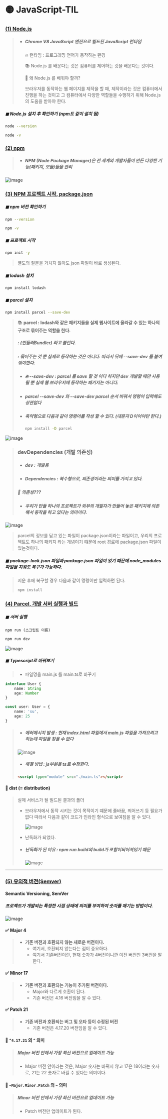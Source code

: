# 🟡 JavaScript-TIL
### [(1) Node.js](https://github.com/oiosu/JavaScript-TIL/blob/master/01_NodeJS/01.%20Node.js.md)

> * ##### Chrome V8 JavaScript 엔진으로 빌드된 JavaScript 런타임 
>
>   🔥 런타임 : 프로그래밍 언어가 동작하는 환경
>
>   📚 Node.js 를 배운다는 것은 컴퓨터를 제어하는 것을 배운다는 것이다. 
>
>   🤔 왜 Node.js 를 배워야 할까? 
>
>    브라우저를 동작하는 웹 페이지를 제작을 할 때, 제작이라는 것은 컴퓨터에서 진행을 하는 것이고 그 컴퓨터에서 다양한 역할들을 수행하기 위해 Node.js의 도움을 받아야 한다.




##### ◼ Node.js 설치 후 확인하기 (npm도 같이 설치 됨)

```bash
node --version 
```

```bash
node -v
```



### [(2) npm ](https://github.com/oiosu/JavaScript-TIL/blob/master/01_NodeJS/01.%20Node.js.md)

> * ##### NPM (Node Package Manager)은 전 세계의 개발자들이 만든 다양한 기능(패키지, 모듈)들을 관리 

![image](https://user-images.githubusercontent.com/99783474/210356952-f09bb595-afb3-4645-adf0-542d83fca0b2.png)







### [ (3) NPM 프로젝트 시작, package.json](https://github.com/oiosu/JavaScript-TIL/blob/master/01_NodeJS/01.%20Node.js.md)

##### ◼ npm 버전 확인하기 

```bash
npm --version
```

```bash
npm -v
```



##### ◼ 프로젝트 시작

```bash
npm init -y
```

> 별도의 질문을 거치지 않아도 json 파일이 바로 생성된다. 



##### ◼ lodash 설치 

```bash
npm install lodash
```



##### ◼ parcel 설치 

```bash
npm install parcel --save-dev
```

> 📚 **parcel : lodash와 같은 패키지들을 실제 웹사이트에 올라갈 수 있는 하나의 구조로 묶어주는 역할을 한다.**
>
> ##### 				   : (번들러Bundler) 라고 불린다. 
>
> ##### 				   : 묶어주는 것 뿐 실제로 동작하는 것은 아니다. 따라서 뒤에 --save-dev 를 붙여줘야한다. 
>
> * ##### 🔥 --save-dev : parcel 를 save 할 것 이다 하지만 dev 개발할 때만 사용될 뿐 실제 웹 브라우저에 동작하는 패키지는 아니다. 
>
> * ##### parcel --save-dev  와 --save-dev parcel 순서 바꿔서 명령어 입력해도 상관없다
>
> * ##### 축약형으로 다음과 같이 명령어를 작성 할 수 있다. (대문자 D이어야만 한다.)
>
>   ```bash
>   npm install -D parcel 
>   ```

![image](https://user-images.githubusercontent.com/99783474/210357154-b097b409-81cc-4078-9b20-b2eee0f25ee2.png)

> ### devDependencies (개발 의존성)
>
> * ##### dev : 개발용 
>
> * ##### Dependencies : 복수형으로, 의존성이라는 의미를 가지고 있다. 
>
> ##### 🤔 의존성???
>
> * ##### 우리가 만들 하나의 프로젝트가 외부의 개발자가 만들어 놓은 패키지에 의존해서 동작을 하고 있다는 의미이다. 

![image](https://user-images.githubusercontent.com/99783474/210357178-de59c9e1-f0dd-4444-81c8-54cfa08f65f2.png)

> parcel의 정보를 담고 있는 파일이 package.json이라는 파일이고, 우리의 프로젝트도 하나의 패키지 라는 개념이기 떄문에 root 경로에 package.json 파일이 있는것이다. 





##### ◼ package-lock.json 파일과 package.json 파일이 있기 때문에 node_modules 파일을 지워도 복구가 가능하다. 

> 지운 후에 복구할 경우 다음과 같이 명령어만 입력하면 된다. 
>
> ```bash
> npm install 
> ```






### [(4) Parcel, 개발 서버 실행과 빌드 ](https://github.com/oiosu/JavaScript-TIL/blob/master/01_NodeJS/01.%20Node.js.md)

##### ◼ 서버 실행 

`npm run (스크립트 이름)`

```bash
npm run dev
```

![image](https://user-images.githubusercontent.com/99783474/210357385-704b93a0-fb89-477c-8add-52ff0549f233.png)



##### ◼ Typescript로 바꿔보기 

> * 파일명을 main.js 를 main.ts로 바꾸기 

```typescript
interface User {
    name: String
    age: Number
}

const user: User = {
    name: 'su',
    age: 25
}
```

> * ##### 에러메시지 발생 : 현재 index.html 파일에서 main.js 파일을 가져오려고 하는데 파일을 찾을 수 없다
>
> ![image](https://user-images.githubusercontent.com/99783474/210357407-da7d2aaa-5b7b-4766-a31e-a21907243502.png)
>
> * ##### 해결 방법 : js부분을 ts로 수정한다. 
>
> ```html
> <script type="module" src="./main.ts"></script>
> ```



#### 📁 dist (= distribution)

> 실제 서비스가 될 빌드된 결과의 폴더 
>
> * 브라우저에서 동작 시키는 것이 목적이기 떄문에 줄바꿈, 띄어쓰기 등 필요가 없다 따라서 다음과 같이 코드가 인라인 형식으로 보여짐을 알 수 있다. 
>
>   ![image](https://user-images.githubusercontent.com/99783474/210357456-8458f512-96f7-4860-858b-85cf3ef045df.png)
>
> * 난독화가 되었다. 
>
> * ##### 난독화가 된 이유 : npm run build의 build가 포함이되어져있기 때문 
>
>   ![image](https://user-images.githubusercontent.com/99783474/210357483-46bf3265-d9a9-4c4d-ac52-ce3e48673d74.png)



---



### [(5) 유의적 버전(Semver)](https://github.com/oiosu/JavaScript-TIL/blob/master/01_NodeJS/01.%20Node.js.md)

#### Semantic Versioning, SemVer

#####  프로젝트가 개발되는 특정한 시점 상태에 의미를 부여하여 숫자를 매기는 방법이다. 

![image](https://user-images.githubusercontent.com/99783474/210357516-ea536ef4-bf3d-41b9-826f-5437fe74257e.png)

#### ✅ Major 4

> * **기존 버전과 호환되지 않는 새로운 버전이다.** 
>   * 여기서, 호환되지 않는다는 점이 중요하다. 
>   * 여기서 기존버전이란, 현재 숫자가 4버전이니깐 이전 버전인 3버전을 말한다. 



#### ✅ Minor 17

> * **기존 버전과 호환되는 기능이 추가된 버전이다.** 
>   * Major와 다르게 호환이 된다. 
>   * 기존 버전은 4.16 버전임을 알 수 있다. 



#### ✅ Patch 21

> * **기존 버전과 호환되는 버그 및 오타 등이 수정된 버전** 
>   * 기존 버전은 4.17.20 버전임을 알 수 있다. 



#### 🤔 `^4.17.21` 의 `^` 의미 

> ##### Major 버전 안에서 가장 최신 버전으로 업데이트 가능
>
> * Major 버전 안이라는 것은, Major 숫자는 바뀌지 않고 17은 18이라는 숫자로, 21는 22 숫자로 바뀔 수 있다는 의미이다. 

#### 🤔 `~Major.Minor.Patch` 의 `~` 의미

> ##### Minor 버전 안에서 가장 최신 버전으로 업데이트 가능 
>
> * Patch 버전만 업데이트가 된다. 
